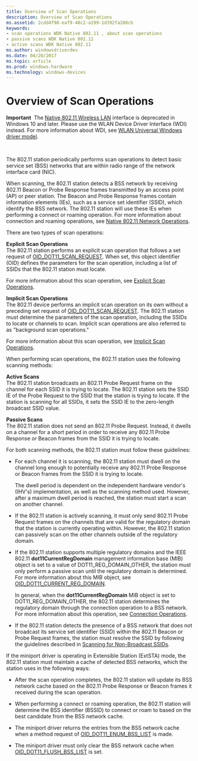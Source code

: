 ```yaml
---
title: Overview of Scan Operations
description: Overview of Scan Operations
ms.assetid: 2cdd4f98-eaf9-40c2-a199-1d392fa288cb
keywords:
- scan operations WDK Native 802.11 , about scan operations
- passive scans WDK Native 802.11
- active scans WDK Native 802.11
ms.author: windowsdriverdev
ms.date: 04/20/2017
ms.topic: article
ms.prod: windows-hardware
ms.technology: windows-devices
---
```


# Overview of Scan Operations


**Important**  The [Native 802.11 Wireless LAN](native-802-11-wireless-lan4.md) interface is deprecated in Windows 10 and later. Please use the WLAN Device Driver Interface (WDI) instead. For more information about WDI, see [WLAN Universal Windows driver model](wifi-universal-driver-model.md).

 

The 802.11 station periodically performs scan operations to detect basic service set (BSS) networks that are within radio range of the network interface card (NIC).

When scanning, the 802.11 station detects a BSS network by receiving 802.11 Beacon or Probe Response frames transmitted by an access point (AP) or peer station. The Beacon and Probe Response frames contain information elements (IEs), such as a service set identifier (SSID), which identify the BSS network. The 802.11 station will use these IEs when performing a connect or roaming operation. For more information about connection and roaming operations, see [Native 802.11 Network Operations](native-802-11-network-operations.md).

There are two types of scan operations:

<a href="" id="explicit-scan-operations"></a>**Explicit Scan Operations**  
The 802.11 station performs an explicit scan operation that follows a set request of [OID\_DOT11\_SCAN\_REQUEST](https://msdn.microsoft.com/library/windows/hardware/ff569413). When set, this object identifier (OID) defines the parameters for the scan operation, including a list of SSIDs that the 802.11 station must locate.

For more information about this scan operation, see [Explicit Scan Operations](explicit-scan-operations.md).

<a href="" id="implicit-scan-operations"></a>**Implicit Scan Operations**  
The 802.11 device performs an implicit scan operation on its own without a preceding set request of [OID\_DOT11\_SCAN\_REQUEST](https://msdn.microsoft.com/library/windows/hardware/ff569413). The 802.11 station must determine the parameters of the scan operation, including the SSIDs to locate or channels to scan. Implicit scan operations are also referred to as "background scan operations."

For more information about this scan operation, see [Implicit Scan Operations](implicit-scan-operations.md).

When performing scan operations, the 802.11 station uses the following scanning methods:

<a href="" id="active-scans"></a>**Active Scans**  
The 802.11 station broadcasts an 802.11 Probe Request frame on the channel for each SSID it is trying to locate. The 802.11 station sets the SSID IE of the Probe Request to the SSID that the station is trying to locate. If the station is scanning for all SSIDs, it sets the SSID IE to the zero-length broadcast SSID value.

<a href="" id="passive-scans"></a>**Passive Scans**  
The 802.11 station does not send an 802.11 Probe Request. Instead, it dwells on a channel for a short period in order to receive any 802.11 Probe Response or Beacon frames from the SSID it is trying to locate.

For both scanning methods, the 802.11 station must follow these guidelines:

-   For each channel it is scanning, the 802.11 station must dwell on the channel long enough to potentially receive any 802.11 Probe Response or Beacon frames from the SSID it is trying to locate.

    The dwell period is dependent on the independent hardware vendor's (IHV's) implementation, as well as the scanning method used. However, after a maximum dwell period is reached, the station must start a scan on another channel.

-   If the 802.11 station is actively scanning, it must only send 802.11 Probe Request frames on the channels that are valid for the regulatory domain that the station is currently operating within. However, the 802.11 station can passively scan on the other channels outside of the regulatory domain.

-   If the 802.11 station supports multiple regulatory domains and the IEEE 802.11 **dot11CurrentRegDomain** management information base (MIB) object is set to a value of DOT11\_REG\_DOMAIN\_OTHER, the station must only perform a passive scan until the regulatory domain is determined. For more information about this MIB object, see [OID\_DOT11\_CURRENT\_REG\_DOMAIN](https://msdn.microsoft.com/library/windows/hardware/ff569136).

    In general, when the **dot11CurrentRegDomain** MIB object is set to DOT11\_REG\_DOMAIN\_OTHER, the 802.11 station determines the regulatory domain through the connection operation to a BSS network. For more information about this operation, see [Connection Operations](connection-operations.md).

-   If the 802.11 station detects the presence of a BSS network that does not broadcast its service set identifier (SSID) within the 802.11 Beacon or Probe Request frames, the station must resolve the SSID by following the guidelines described in [Scanning for Non-Broadcast SSIDs](scanning-for-non-broadcast-ssids.md).

If the miniport driver is operating in Extensible Station (ExtSTA) mode, the 802.11 station must maintain a cache of detected BSS networks, which the station uses in the following ways:

-   After the scan operation completes, the 802.11 station will update its BSS network cache based on the 802.11 Probe Response or Beacon frames it received during the scan operation.

-   When performing a connect or roaming operation, the 802.11 station will determine the BSS identifier (BSSID) to connect or roam to based on the best candidate from the BSS network cache.

-   The miniport driver returns the entries from the BSS network cache when a method request of [OID\_DOT11\_ENUM\_BSS\_LIST](https://msdn.microsoft.com/library/windows/hardware/ff569360) is made.

-   The miniport driver must only clear the BSS network cache when [OID\_DOT11\_FLUSH\_BSS\_LIST](https://msdn.microsoft.com/library/windows/hardware/ff569367) is set.

 

 





